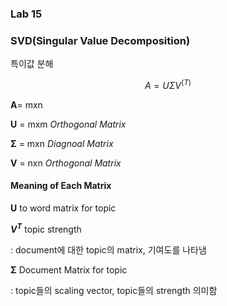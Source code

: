 ### Lab 15
### SVD(Singular Value Decomposition)


특이값 분해


$$ A = UΣ V^(T) $$

**A**= mxn

**U** = mxm *Orthogonal Matrix*

**Σ** = mxn *Diagnoal Matrix*

**V** = nxn *Orthogonal Matrix*


#### Meaning of Each Matrix

**U** to word matrix for topic


**$V^T$** topic strength

  : document에 대한 topic의 matrix, 기여도를 나타냄
  
  
**Σ** Document Matrix for topic

  : topic들의 scaling vector, topic들의 strength 의미함